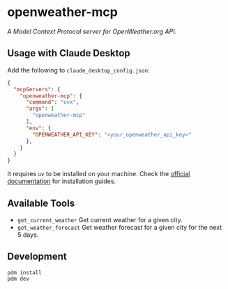 # openweather-mcp

_A Model Context Protocal server for OpenWeather.org API._

## Usage with Claude Desktop

Add the following to `claude_desktop_config.json`:

```json
{
  "mcpServers": {
    "openweather-mcp": {
      "command": "uvx",
      "args": [
        "openweather-mcp"
      ],
      "env": {
        "OPENWEATHER_API_KEY": "<your_openweather_api_key>"
      },
    }
  }
}
```

It requires `uv` to be installed on your machine. Check the [official documentation](https://docs.astral.sh/uv/getting-started/installation/) for installation guides.

## Available Tools

- `get_current_weather` Get current weather for a given city.
- `get_weather_forecast` Get weather forecast for a given city for the next 5 days.

## Development

```shell
pdm install
pdm dev
```
